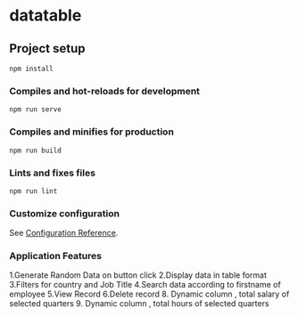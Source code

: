 # datatable

## Project setup
```
npm install
```

### Compiles and hot-reloads for development
```
npm run serve
```

### Compiles and minifies for production
```
npm run build
```

### Lints and fixes files
```
npm run lint
```

### Customize configuration
See [Configuration Reference](https://cli.vuejs.org/config/).

### Application Features
1.Generate Random Data on button click
2.Display data in table format
3.Filters for country and Job Title
4.Search data according to firstname of employee
5.View Record
6.Delete record
8. Dynamic column , total salary of selected quarters
9. Dynamic column , total hours of selected quarters

